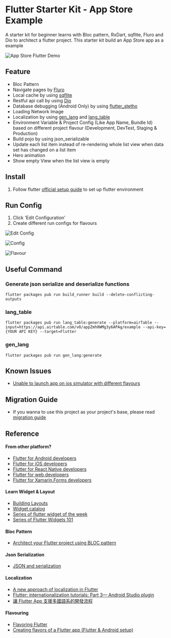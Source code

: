 # Flutter Starter Kit - App Store Example

A starter kit for beginner learns with Bloc pattern, RxDart, sqflite, Fluro and Dio to architect a flutter project. This starter kit build an App Store app as a example

![App Store Flutter Demo](https://i.ibb.co/FsyWhpY/ezgif-3-5dbb34baf658.gif)

## Feature
- Bloc Pattern
- Navigate pages by [Fluro](https://github.com/theyakka/fluro)
- Local cache by using [sqflite](https://github.com/tekartik/sqflite)
- Restful api call by using [Dio](https://github.com/flutterchina/dio)
- Database debugging (Android Only) by using [flutter_stetho](https://github.com/brianegan/flutter_stetho)
- Loading Network Image
- Localization by using [gen_lang](https://github.com/KingWu/gen_lang)
  and [lang_table](https://github.com/KingWu/lang_table)
- Environment Variable & Project Config (Like App Name, Bundle Id) based on different project flavour (Development, DevTest, Staging & Production)
- Build pojo by using json_serializable
- Update each list item instead of re-rendering whole list view when data set has changed on a list item
- Hero animation
- Show empty View when the list view is empty

## Install

1. Follow flutter [official setup guide](https://flutter.io/docs/get-started/install) to set up flutter environment

## Run Config
1. Click 'Edit Configuration'
2. Create different run configs for flavours

![Edit Config](https://i.ibb.co/sbkgnmN/Screen-Shot-2019-01-13-at-7-28-44-PM.png)

![Config](https://i.ibb.co/tqPgMVz/Screen-Shot-2019-01-13-at-7-52-38-PM.png)

![Flavour](https://i.ibb.co/hCP2QJ1/Screen-Shot-2019-01-13-at-7-40-16-PM.png)


## Useful Command
### Generate json serialize and deserialize functions

```
flutter packages pub run build_runner build --delete-conflicting-outputs
```

### lang_table
```
flutter packages pub run lang_table:generate --platform=airTable --input=https://api.airtable.com/v0/appZmh0WMg3y6APAg/example --api-key={YOUR API KEY} --target=Flutter
```

### gen_lang
```
flutter packages pub run gen_lang:generate
```

## Known Issues
- [Unable to launch app on ios simulator with different flavours](https://github.com/flutter/flutter/issues/21335)

## Migration Guide
- If you wanna to use this project as your project's base, please read
  [migration guide](https://github.com/KingWu/flutter_starter_kit/wiki/Migration-Guide)


## Reference

#### From other platform?
- [Flutter for Android developers](https://flutter.io/docs/get-started/flutter-for/android-devs)
- [Flutter for iOS developers](https://flutter.io/docs/get-started/flutter-for/ios-devs)
- [Flutter for React Native developers](https://flutter.io/docs/get-started/flutter-for/react-native-devs)
- [Flutter for web developers](https://flutter.io/docs/get-started/flutter-for/web-devs)
- [Flutter for Xamarin.Forms developers](https://flutter.io/docs/get-started/flutter-for/xamarin-forms-devs)

#### Learn Widget & Layout
- [Building Layouts](https://flutter.io/docs/development/ui/layout)
- [Widget catalog](https://flutter.io/docs/development/ui/widgets)
- [Series of flutter widget of the week](https://www.youtube.com/playlist?list=PLOU2XLYxmsIL0pH0zWe_ZOHgGhZ7UasUE)
- [Series of Flutter Widgets 101](https://www.youtube.com/playlist?list=PLOU2XLYxmsIJyiwUPCou_OVTpRIn_8UMd)


#### Bloc Pattern
- [Architect your Flutter project using BLOC pattern](https://medium.com/flutterpub/architecting-your-flutter-project-bd04e144a8f1)

#### Json Serialization
- [JSON and serialization](https://flutter.io/docs/development/data-and-backend/json)

#### Localization
- [A new approach of localization in Flutter](https://medium.com/@kingwu/a-new-approach-of-localization-in-flutter-e18bfb2b14ab)
- [Flutter: internationalization tutorials: Part 3— Android Studio plugin](https://medium.com/@datvt9312/flutter-internationalization-tutorials-part-3-android-studio-plugin-8604e2dc90f0)
- [讓 Flutter App 支援多國語系的開發流程](https://medium.com/@zonble/%E8%AE%93-flutter-app-%E6%94%AF%E6%8F%B4%E5%A4%9A%E5%9C%8B%E8%AA%9E%E7%B3%BB%E7%9A%84%E9%96%8B%E7%99%BC%E6%B5%81%E7%A8%8B-ceb31532e2e1)

#### Flavouring
- [Flavoring Flutter](https://medium.com/@salvatoregiordanoo/flavoring-flutter-392aaa875f36)
- [Creating flavors of a Flutter app (Flutter & Android setup)](http://cogitas.net/creating-flavors-of-a-flutter-app/)